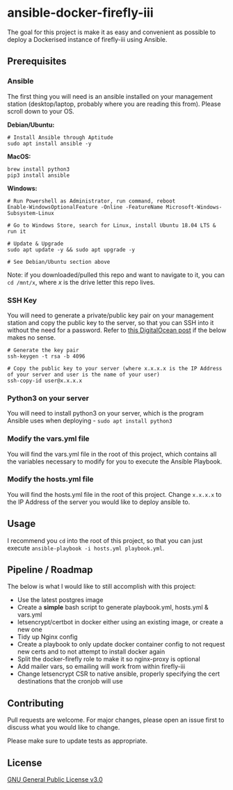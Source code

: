 # ansible-docker-firefly-iii

The goal for this project is make it as easy and convenient as possible to deploy a Dockerised instance of firefly-iii using Ansible.

## Prerequisites
### Ansible
The first thing you will need is an ansible installed on your management station (desktop/laptop, probably where you are reading this from). Please scroll down to your OS.

**Debian/Ubuntu:**
```
# Install Ansible through Aptitude
sudo apt install ansible -y
```

**MacOS:**
```
brew install python3
pip3 install ansible
```

**Windows:**
```
# Run Powershell as Administrator, run command, reboot
Enable-WindowsOptionalFeature -Online -FeatureName Microsoft-Windows-Subsystem-Linux

# Go to Windows Store, search for Linux, install Ubuntu 18.04 LTS & run it

# Update & Upgrade
sudo apt update -y && sudo apt upgrade -y

# See Debian/Ubuntu section above
```
Note: if you downloaded/pulled this repo and want to navigate to it, you can `cd /mnt/x`, where *x* is the drive letter this repo lives.

### SSH Key
You will need to generate a private/public key pair on your management station and copy the public key to the server, so that you can SSH into it without the need for a password. Refer to [this DigitalOcean post](https://www.digitalocean.com/community/tutorials/how-to-set-up-ssh-keys--2) if the below makes no sense.
```
# Generate the key pair
ssh-keygen -t rsa -b 4096

# Copy the public key to your server (where x.x.x.x is the IP Address of your server and user is the name of your user)
ssh-copy-id user@x.x.x.x
```

### Python3 on your server
You will need to install python3 on your server, which is the program Ansible uses when deploying - `sudo apt install python3`

### Modify the vars.yml file
You will find the vars.yml file in the root of this project, which contains all the variables necessary to modify for you to execute the Ansible Playbook.

### Modify the hosts.yml file
You will find the hosts.yml file in the root of this project. Change `x.x.x.x` to the IP Address of the server you would like to deploy ansible to.

## Usage
I recommend you `cd` into the root of this project, so that you can just execute `ansible-playbook -i hosts.yml playbook.yml`.

## Pipeline / Roadmap
The below is what I would like to still accomplish with this project:
* Use the latest postgres image
* Create a **simple** bash script to generate playbook.yml, hosts.yml & vars.yml
* letsencrypt/certbot in docker either using an existing image, or create a new one
* Tidy up Nginx config
* Create a playbook to only update docker container config to not request new certs and to not attempt to install docker again
* Split the docker-firefly role to make it so nginx-proxy is optional
* Add mailer vars, so emailing will work from within firefly-iii
* Change letsencrypt CSR to native ansible, properly specifying the cert destinations that the cronjob will use

## Contributing
Pull requests are welcome. For major changes, please open an issue first to discuss what you would like to change.

Please make sure to update tests as appropriate.

## License
[GNU General Public License v3.0](https://github.com/TempoChocolate/ansible-docker-firefly-iii/blob/master/LICENSE)

